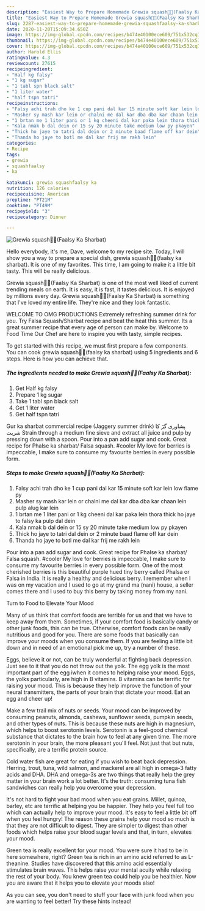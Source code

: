 ```yaml
---
description: "Easiest Way to Prepare Homemade Grewia squash💜🍇(Faalsy Ka Sharbat)"
title: "Easiest Way to Prepare Homemade Grewia squash💜🍇(Faalsy Ka Sharbat)"
slug: 2287-easiest-way-to-prepare-homemade-grewia-squashfaalsy-ka-sharbat
date: 2020-11-20T15:09:34.650Z
image: https://img-global.cpcdn.com/recipes/b474e40100ece609/751x532cq70/grewia-squash💜🍇faalsy-ka-sharbat-recipe-main-photo.jpg
thumbnail: https://img-global.cpcdn.com/recipes/b474e40100ece609/751x532cq70/grewia-squash💜🍇faalsy-ka-sharbat-recipe-main-photo.jpg
cover: https://img-global.cpcdn.com/recipes/b474e40100ece609/751x532cq70/grewia-squash💜🍇faalsy-ka-sharbat-recipe-main-photo.jpg
author: Harold Ellis
ratingvalue: 4.3
reviewcount: 27615
recipeingredient:
- "Half kg falsy"
- "1 kg sugar"
- "1 tabl spn black salt"
- "1 liter water"
- "half tspn tatri"
recipeinstructions:
- "Falsy achi trah dho ke 1 cup pani dal kar 15 minute soft kar lein low flame py"
- "Masher sy mash kar lein or chalni me dal kar dba dba kar chaan lein pulp alug kar lein"
- "1 brtan me 1 liter pani or 1 kg cheeni dal kar paka lein thora thick ho jaye to falsy ka pulp dal dein"
- "Kala nmak b dal dein or 15 sy 20 minute take medium low py pkayen"
- "Thick ho jaye to tatri dal dein or 2 minute baad flame off kar dein"
- "Thanda ho jaye to botl me dal kar frij me rakh lein"
categories:
- Recipe
tags:
- grewia
- squashfaalsy
- ka

katakunci: grewia squashfaalsy ka 
nutrition: 126 calories
recipecuisine: American
preptime: "PT21M"
cooktime: "PT49M"
recipeyield: "3"
recipecategory: Dinner

---
```



![Grewia squash💜🍇(Faalsy Ka Sharbat)](https://img-global.cpcdn.com/recipes/b474e40100ece609/751x532cq70/grewia-squash💜🍇faalsy-ka-sharbat-recipe-main-photo.jpg)

Hello everybody, it's me, Dave, welcome to my recipe site. Today, I will show you a way to prepare a special dish, grewia squash💜🍇(faalsy ka sharbat). It is one of my favorites. This time, I am going to make it a little bit tasty. This will be really delicious.

Grewia squash💜🍇(Faalsy Ka Sharbat) is one of the most well liked of current trending meals on earth. It is easy, it is fast, it tastes delicious. It is enjoyed by millions every day. Grewia squash💜🍇(Faalsy Ka Sharbat) is something that I've loved my entire life. They're nice and they look fantastic.

WELCOME TO OMG PRODUCTIONS Extremely refreshing summer drink for you. Try Falsa Squash/Sharbat recipe and beat the heat this summer. Its a great summer recipe that every age of person can make by. Welcome to Food Time Our Chef are here to inspire you with tasty, simple recipes.


To get started with this recipe, we must first prepare a few components. You can cook grewia squash💜🍇(faalsy ka sharbat) using 5 ingredients and 6 steps. Here is how you can achieve that.

<!--inarticleads1-->

##### The ingredients needed to make Grewia squash💜🍇(Faalsy Ka Sharbat):

1. Get Half kg falsy
1. Prepare 1 kg sugar
1. Take 1 tabl spn black salt
1. Get 1 liter water
1. Get half tspn tatri


Gur ka sharbat commercial recipe (Jaggery summer drink) پشاوری گڑ کا شربت Strain through a medium fine sieve and extract all juice and pulp by pressing down with a spoon. Pour into a pan add sugar and cook. Great recipe for Phalse ka sharbat/ Falsa squash. #cooler My love for berries is impeccable, I make sure to consume my favourite berries in every possible form. 

<!--inarticleads2-->

##### Steps to make Grewia squash💜🍇(Faalsy Ka Sharbat):

1. Falsy achi trah dho ke 1 cup pani dal kar 15 minute soft kar lein low flame py
1. Masher sy mash kar lein or chalni me dal kar dba dba kar chaan lein pulp alug kar lein
1. 1 brtan me 1 liter pani or 1 kg cheeni dal kar paka lein thora thick ho jaye to falsy ka pulp dal dein
1. Kala nmak b dal dein or 15 sy 20 minute take medium low py pkayen
1. Thick ho jaye to tatri dal dein or 2 minute baad flame off kar dein
1. Thanda ho jaye to botl me dal kar frij me rakh lein


Pour into a pan add sugar and cook. Great recipe for Phalse ka sharbat/ Falsa squash. #cooler My love for berries is impeccable, I make sure to consume my favourite berries in every possible form. One of the most cherished berries is this beautiful purple hued tiny berry called Phalsa or Falsa in India. It is really a healthy and delicious berry. I remember when I was on my vacation and I used to go at my grand ma (nani) house, a seller comes there and I used to buy this berry by taking money from my nani. 

Turn to Food to Elevate Your Mood


Many of us think that comfort foods are terrible for us and that we have to keep away from them. Sometimes, if your comfort food is basically candy or other junk foods, this can be true. Otherwise, comfort foods can be really nutritious and good for you. There are some foods that basically can improve your moods when you consume them. If you are feeling a little bit down and in need of an emotional pick me up, try a number of these.

Eggs, believe it or not, can be truly wonderful at fighting back depression. Just see to it that you do not throw out the yolk. The egg yolk is the most important part of the egg iwhen it comes to helping raise your mood. Eggs, the yolks particularly, are high in B vitamins. B vitamins can be terrific for raising your mood. This is because they help improve the function of your neural transmitters, the parts of your brain that dictate your mood. Eat an egg and cheer up!

Make a few trail mix of nuts or seeds. Your mood can be improved by consuming peanuts, almonds, cashews, sunflower seeds, pumpkin seeds, and other types of nuts. This is because these nuts are high in magnesium, which helps to boost serotonin levels. Serotonin is a feel-good chemical substance that dictates to the brain how to feel at any given time. The more serotonin in your brain, the more pleasant you'll feel. Not just that but nuts, specifically, are a terrific protein source.

Cold water fish are great for eating if you wish to beat back depression. Herring, trout, tuna, wild salmon, and mackerel are all high in omega-3 fatty acids and DHA. DHA and omega-3s are two things that really help the grey matter in your brain work a lot better. It's the truth: consuming tuna fish sandwiches can really help you overcome your depression. 

It's not hard to fight your bad mood when you eat grains. Millet, quinoa, barley, etc are terrific at helping you be happier. They help you feel full too which can actually help to improve your mood. It's easy to feel a little bit off when you feel hungry! The reason these grains help your mood so much is that they are not difficult to digest. They are simpler to digest than other foods which helps raise your blood sugar levels and that, in turn, elevates your mood.

Green tea is really excellent for your mood. You were sure it had to be in here somewhere, right? Green tea is rich in an amino acid referred to as L-theanine. Studies have discovered that this amino acid essentially stimulates brain waves. This helps raise your mental acuity while relaxing the rest of your body. You knew green tea could help you be healthier. Now you are aware that it helps you to elevate your moods also!

As you can see, you don't need to stuff your face with junk food when you are wanting to feel better! Try  these hints  instead!

